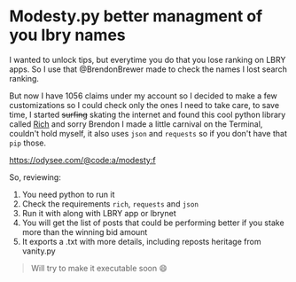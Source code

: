 # Modesty.py better managment of you lbry names 

I wanted to unlock tips, but everytime you do that you lose ranking on LBRY apps. So I use that @BrendonBrewer made to check the names I lost search ranking. 

But now I have 1056 claims under my account so I decided to make a few customizations so I could check only the ones I need to take care, to save time, I started ~~surfing~~ skating the internet and found this cool python library called [Rich](https://github.com/willmcgugan/rich) and sorry Brendon I made a little carnival on the Terminal, couldn't hold myself, it also uses `json` and `requests` so if you don't have that `pip` those. 

https://odysee.com/@code:a/modesty:f

So, reviewing: 

1) You need python to run it 
2) Check the requirements `rich`, `requests` and `json`
3) Run it with along with LBRY app or lbrynet 
4) You will get the list of posts that could be performing better if you stake more than the winning bid amount 
5) It exports a .txt with more details, including reposts heritage from vanity.py 


> Will try to make it executable soon :smile: 


